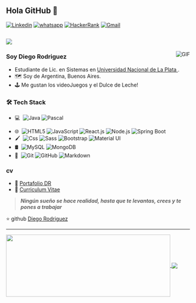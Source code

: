 ## Hola GitHub 👋

<!-- Your badges -->
[![Linkedin](https://img.shields.io/badge/-diegoRodriguez-blue?style=flat&logo=Linkedin&logoColor=white)](https://www.linkedin.com/in/diego-rodriguez-sc)
[![whatsapp](https://img.shields.io/badge/-DiegoRodriguez-green?style=flat&logo=whatsapp&logoColor=white)](https://wa.me/+5491130735944)
[![HackerRank](https://img.shields.io/badge/-diego_rodriguez12-islamicgreen?style=flat&logo=HackerRank&logoColor=black)](https://www.hackerrank.com/diego_rodrigue12)
[![Gmail](https://img.shields.io/badge/-diego.rodriguez.sc@-c14438?style=flat&logo=Gmail&logoColor=white)](mailto:diego.rodriguez.sc@gmail.com)

<!-- Profile View Count -->
![](https://komarev.com/ghpvc/?username=DiegoRodriguez-sc&style=flat)
---
<img align="right" alt="GIF" src="https://raw.githubusercontent.com/JoeyBling/JoeyBling/master/pic/pusheencode.gif" />

### Soy Diego Rodriguez

- Estudiante de Lic. en Sistemas en <a href="https://www.info.unlp.edu.ar/">Universidad Nacional de La Plata  </a>.
- 🗺️ Soy de Argentina, Buenos Aires.
- 🕹️ Me gustan los videoJuegos y el Dulce de Leche!


### 🛠 Tech Stack

* 💻 &#160;![Java](https://img.shields.io/badge/-Java-333333?style=flat&logo=Java&logoColor=007396)
![Pascal](https://img.shields.io/badge/-Pascal-333333?style=flat&logo=PCGamingWiki&logoColor=FCC624)
- 🌐 &#160;![HTML5](https://img.shields.io/badge/-HTML5-333333?style=flat&logo=HTML5) ![JavaScript](https://img.shields.io/badge/-JavaScript-333333?style=flat&logo=JavaScript)
![React.js](https://img.shields.io/badge/-React.js-333333?style=flat&logo=React)
![Node.js](https://img.shields.io/badge/-Node.js-333333?style=flat&logo=node.js)
![Spring Boot](https://img.shields.io/badge/-Spring_Boot-333333?style=flat&logo=SpringBoot)
- 🖌️ &#160;![Css](https://img.shields.io/badge/-Css-333333?style=flat&logo=CSSWizardry&logoColor=1BA0D7)
![Sass](https://img.shields.io/badge/-Sass-333333?style=flat&logo=Sass)
![Bootstrap](https://img.shields.io/badge/-Bootstrap-333333?style=flat&logo=bootstrap&logoColor=563D7C)
![Material UI](https://img.shields.io/badge/-Material_UI-333333?style=flat&logo=MUI)
- 🛢 &#160;![MySQL](https://img.shields.io/badge/-MySQL-333333?style=flat&logo=mysql)
![MongoDB](https://img.shields.io/badge/-MongoDB-333333?style=flat&logo=mongodb)
- 🔧 &#160;![Git](https://img.shields.io/badge/-Git-333333?style=flat&logo=git)
![GitHub](https://img.shields.io/badge/-GitHub-333333?style=flat&logo=github)
![Markdown](https://img.shields.io/badge/-Markdown-333333?style=flat&logo=markdown)


### cv
- 🧰 [Portafolio DR](https://zhousiwei.gitee.io/ibooks/)
- 📝 [Curriculum Vitae](https://drive.google.com/file/d/1pdJtZaW0Duumf9jWXIZTro921-z9V-_Z/view?usp=sharing)

> ***Ningún sueño se hace realidad, hasta que te levantas, crees y te pones a trabajar***

⭐️ github [Diego Rodriguez](https://github.com/DiegoRodriguez-sc)

---
<a href="https://github.com/DiegoRodriguez-sc/github-readme-stats">
  <img width=450 height=170 align="center" src="https://github-readme-stats.vercel.app/api?username=DiegoRodriguez-sc&theme=midnight-purple&show_icons=true&bg_color=0D1117&hide_border=true" />
</a>
<a href="https://github.com/DiegoRodriguez-sc/github-readme-stats">
  <img align="center" src="https://github-readme-stats.vercel.app/api/top-langs/?username=DiegoRodriguez-sc&theme=midnight-purple&layout=compact&bg_color=0D1117&hide_border=true" />
</a>
